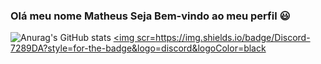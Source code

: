 ### Olá meu nome Matheus Seja Bem-vindo ao meu perfil :smiley:
![Anurag's GitHub stats](https://github-readme-stats.vercel.app/api?username=ignmathzy&show_icons=true&theme=radical)
<a href="https://discord.gg/VNFSYyVF" target="_blank"><img scr=https://img.shields.io/badge/Discord-7289DA?style=for-the-badge&logo=discord&logoColor=black







